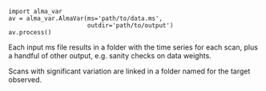 ```
import alma_var
av = alma_var.AlmaVar(ms='path/to/data.ms',
                      outdir='path/to/output')
av.process()
```

Each input ms file results in a folder with the time series for each scan, plus a handful of other output, e.g. sanity checks on data weights.

Scans with significant variation are linked in a folder named for the target observed. 